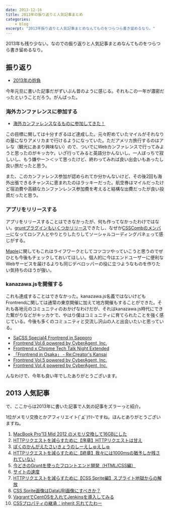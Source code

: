 ```yaml
---
date: 2013-12-16
title: 2013年の振り返りと人気記事まとめ
categories: 
    - blog
excerpt: "2013年振り返りと人気記事まとめなんてものをつらつら書き留めるなり。"
---
```


2013年も残り少ない。なのでの振り返りと人気記事まとめなんてものをつらつら書き留めるなり。

## 振り返り

+ [2013年の抱負](http://t32k.me/mol/log/new-years-resolutions-2013/)

今年元旦に書いた記事だがずいぶん昔のように感じる。それもこの一年が濃密だったということだろう。がんばった。

### 海外カンファレンスに参加する

+ [海外カンファレンスなるものに参加してきた！](http://t32k.me/mol/log/velocity2013/)

この目標に関しては十分すぎるほど達成した。元々貯めていたマイルがそれなりの量になりアメリカまで行けるようになっていた。ただアメリカ旅行するのはアレな（観光にあまり興味ない）ので、ついでにWebカンファレンスで行ってみようと思ったのがキッカケ。いざ行ってみると英語分かんないし、一人ぼっちで寂しいし、もう嫌やー＞＜ッて思ったけど、終わってみれば良い出会いもあったし良い旅だったと思う。

また、このカンファレンス参加が認められてか分かんないけど、その後2回も海外出張できるチャンスに恵まれたのはラッキーだった。航空券はマイルだったけど宿泊費や高額なカンファンレンス参加費を考えると結構な出費だったが良い投資だったと思う。

### アプリをリリースする

アプリをリリースすることはできなかったが、何も作ってなかったわけではない。[gruntプラグインもいくつかリリース](https://npmjs.org/~t32k)できたし、なぜか[CSSCombのメンバー](https://github.com/csscomb?tab=members)になってロシア人とやりとりしたりしてソーシャルコーディングパネェって感じがする。

[Maple](https://github.com/t32k/maple)に関してもこれはライフワークとしてコツコツやっていこうと思うのでぜひとも今後もチェックしておいてほしい。個人的に今はエンドユーザーに便利なWebサービスを届けるよりも同じデベロッパーの役に立つようなものを作りたい気持ちのほうが強い。

### kanazawa.jsを開催する

これも達成することはできなかった。kanazawa.js名義ではないけどもFrontrendに関しては通常の東京開催に加えて地方開催もすることができた。それも各地元のコミュニティのおかげなわけだが、それはkanazawa.js時代にできた繋がりなどがキッカケで、やはり僕はコミュニティに育てられたことを強く感じている。今後も多くのコミュニティと交流し沢山の人と出会いたいと思っている。

+ [SaCSS Special4 Frontrend in Sapporo ](http://sacss.net/special04/)
+ [Frontrend Vol.6 powered by CyberAgent, Inc.](http://frontrend.github.io/events/06/)
+ [Frontrend x Chrome Tech Talk Night Extended](http://frontrend.github.io/events/chrome/)
+ [「Frontrend in Osaka」 - Re:Creator's Kansai](http://recreators.doorkeeper.jp/events/5240)
+ [Frontrend Vol.5 powered by CyberAgent, Inc.](http://frontrend.github.io/events/05/)
+ [Frontrend Vol.4 powered by CyberAgent, Inc.](http://frontrend.github.io/events/04/)

んなわけで、今年も良い年でしたありがとうございます。

## 2013 人気記事

で、ここからは2013年に書いた記事で人気の記事をズラーっと紹介。

1位がメモリ交換とかアフィリエイト(ﾟдﾟ)ｳﾏｰですね。ほんとありがとうございますね。

1. [MacBook Pro’13 Mid 2012 のメモリ交換して16GBにした](http://t32k.me/mol/log/macbook-pro-how-to-remove-and-install-memory/)
2. [HTTPリクエストを減らすために【序章】HTTPリクエストは甘え](http://t32k.me/mol/log/reduce-http-requests-overview/)
3. [ぼくのかんがえたさいきょうのしーえしゅえしゅ](http://t32k.me/mol/log/the-perfect-css-i-thought/)
4. [HTTPリクエストを減らすために【終章】我々には1000msの猶予しか残されていない](http://t32k.me/mol/log/reduce-http-requests-one-second/)
5. [今どきのGruntを使ったフロントエンド開発（HTML/CSS編）](http://t32k.me/mol/log/modern-development-workflow-with-grunt/)
6. [サイトの速度](http://t32k.me/mol/log/no-more-stopwatch/)
7. [HTTPリクエストを減らすために【CSS Sprite編】スプライト地獄からの解放](http://t32k.me/mol/log/reduce-http-requests-css-sprite/)
8. [CSS Sprite画像はDataURI画像にすべきか？](http://t32k.me/mol/log/sprite-image-vs-inline-image/)
9. [VagrantでCentOSを入れてJenkinsを導入してみる](http://t32k.me/mol/log/vagrant1-2-centos6-4-jenkins1-5/)
10. [CSSプロパティの継承：inherit 忘れてたわー](http://t32k.me/mol/log/inheriting-link-colour/)
